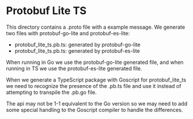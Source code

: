 # Protobuf Lite TS

This directory contains a .proto file with a example message. We generate two files with protobuf-go-lite and protobuf-es-lite:

- protobuf_lite_ts.pb.ts: generated by protobuf-go-lite
- protobuf_lite_ts.pb.ts: generated by protobuf-es-lite

When running in Go we use the protobuf-go-lite generated file, and when running in TS we use the protobuf-es-lite generated file.

When we generate a TypeScript package with Goscript for protobuf_lite_ts we need to recognize the presence of the .pb.ts file and use it instead of attempting to transpile the .pb.go file.

The api may not be 1-1 equivalent to the Go version so we may need to add some special handling to the Goscript compiler to handle the differences.